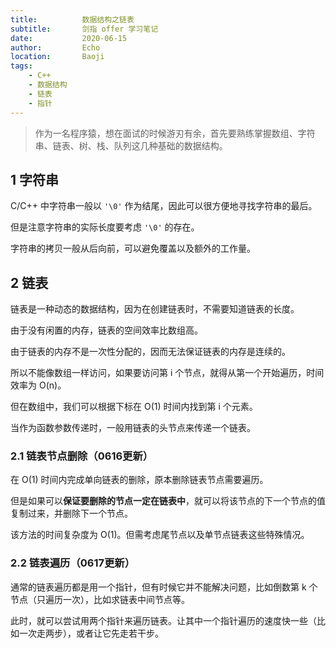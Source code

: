 ```yaml
---
title:          数据结构之链表
subtitle:       剑指 offer 学习笔记
date:           2020-06-15
author:         Echo
location:       Baoji 
tags: 
    - C++
    - 数据结构
    - 链表
    - 指针
---
```


> 作为一名程序猿，想在面试的时候游刃有余，首先要熟练掌握数组、字符串、链表、树、栈、队列这几种基础的数据结构。

## 1 字符串

C/C++ 中字符串一般以 `'\0'` 作为结尾，因此可以很方便地寻找字符串的最后。

但是注意字符串的实际长度要考虑 `'\0'` 的存在。

字符串的拷贝一般从后向前，可以避免覆盖以及额外的工作量。

## 2 链表

链表是一种动态的数据结构，因为在创建链表时，不需要知道链表的长度。

由于没有闲置的内存，链表的空间效率比数组高。

由于链表的内存不是一次性分配的，因而无法保证链表的内存是连续的。

所以不能像数组一样访问，如果要访问第 i 个节点，就得从第一个开始遍历，时间效率为 O(n)。

但在数组中，我们可以根据下标在 O(1) 时间内找到第 i 个元素。

当作为函数参数传递时，一般用链表的头节点来传递一个链表。

### 2.1 链表节点删除（0616更新）

在 O(1) 时间内完成单向链表的删除，原本删除链表节点需要遍历。

但是如果可以**保证要删除的节点一定在链表中**，就可以将该节点的下一个节点的值复制过来，并删除下一个节点。

该方法的时间复杂度为 O(1)。但需考虑尾节点以及单节点链表这些特殊情况。

### 2.2 链表遍历（0617更新）

通常的链表遍历都是用一个指针，但有时候它并不能解决问题，比如倒数第 k 个节点（只遍历一次），比如求链表中间节点等。

此时，就可以尝试用两个指针来遍历链表。让其中一个指针遍历的速度快一些（比如一次走两步），或者让它先走若干步。
